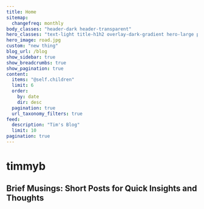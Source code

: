 ```yaml
---
title: Home
sitemap:
  changefreq: monthly
body_classes: "header-dark header-transparent"
hero_classes: "text-light title-h1h2 overlay-dark-gradient hero-large parallax"
hero_image: road.jpg
custom: "new thing"
blog_url: /blog
show_sidebar: true
show_breadcrumbs: true
show_pagination: true
content:
  items: "@self.children"
  limit: 6
  order:
    by: date
    dir: desc
  pagination: true
  url_taxonomy_filters: true
feed:
  description: "Tim's Blog"
  limit: 10
pagination: true
---
```


# **timmyb**

## Brief Musings: Short Posts for Quick Insights and Thoughts
